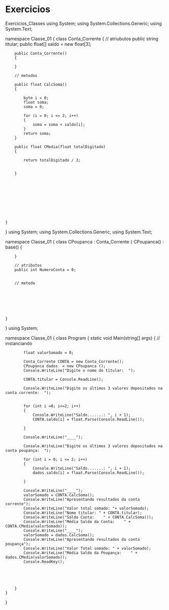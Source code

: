 # Exercicios
Exercicios_Classes
using System;
using System.Collections.Generic;
using System.Text;

namespace Classe_01
{
    class Conta_Corrente
    {
        // atriubutos
        public string titular;
        public float[] saldo = new float[3];

        public Conta_Corrente()
        {

        }

        // metodos

        public float CalcSoma()
        {

            byte i = 0;
            float soma;
            soma = 0;

            for (i = 0; i <= 2; i++)
            {
                soma = soma + saldo[i];
            }
            return soma;
        }

        public float CMedia(float totalDigitado)
        {

            return totalDigitado / 3;


        }










    }

}
using System;
using System.Collections.Generic;
using System.Text;

namespace Classe_01
{
    class CPoupanca : Conta_Corrente
    {
        CPoupanca() : base()
        {

        }

        // atributos
        public int NumeroConta = 0;


        // metodo







    }
}
using System;

namespace Classe_01
{
    class Program
    {
        static void Main(string[] args)
        {
            // instanciando

            float valorSomado = 0;

            Conta_Corrente CONTA = new Conta_Corrente();
            CPoupanca dados  = new CPoupanca ();
            Console.WriteLine("Digite o nome do titular:  ");

            CONTA.titular = Console.ReadLine();

            Console.WriteLine("Digite os últimos 3 valores depositados na conta corrente:  ");
         

            for (int i =0; i<=2; i++)
            {
                Console.WriteLine("Saldo.......: ", i + 1);
                CONTA.saldo[i] = float.Parse(Console.ReadLine());

            }

            Console.WriteLine("____");

            Console.WriteLine("Digite os últimos 3 valores depositados na conta poupança:  ");

            for (int i = 0; i <= 2; i++)
            {
                Console.WriteLine("Saldo.......: ", i + 1);
                dados.saldo[i] = float.Parse(Console.ReadLine());

            }

            Console.WriteLine("____");
            valorSomado = CONTA.CalcSoma();
            Console.WriteLine("Apresentando resultados da conta corrente");
            Console.WriteLine("Valor total somado: "+ valorSomado);
            Console.WriteLine("Nome titular: " + CONTA.titular);
            Console.WriteLine("Saldo Conta:    " + CONTA.CalcSoma());
            Console.WriteLine("Média Saldo da Conta:    " + CONTA.CMedia(valorSomado));
            Console.WriteLine("____");
            valorSomado = dados.CalcSoma();
            Console.WriteLine("Apresentando resultados da conta poupança");
            Console.WriteLine("Valor Total somado: " + valorSomado);
            Console.WriteLine("Média Saldo da Poupança:    " + dados.CMedia(valorSomado));
            Console.ReadKey();





        }
    }
}
